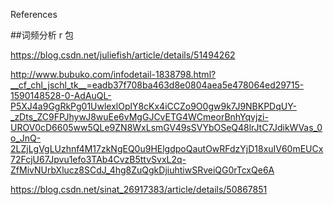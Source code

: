 References

##词频分析 r 包

https://blog.csdn.net/juliefish/article/details/51494262

http://www.bubuko.com/infodetail-1838798.html?__cf_chl_jschl_tk__=eadb37f708ba463d8e0804aea5e478064ed29715-1590148528-0-AdAuQL-P5XJ4a9GgRkPg01UwlexlOplY8cKx4iCCZo9O0gw9k7J9NBKPDqUY-_zDts_ZC9FPJhywJ8wuEe6vMgGJCvETG4WCmeorBnhYqvjzi-UROV0cD6605ww5QLe9ZN8WxLsmGV49sSVYbOSeQ48lrJtC7JdikWVas_0o_JnQ-2LZjLgVgLUzhnf4M17zkNgEQ0u9HElgdpoQautOwRFdzYjD18xuIV60mEUCx72FcjU67Jpvu1efo3TAb4CvzB5ttvSvxL2q-ZfMivNUrbXlucz8SCdJ_4hg8ZuQgkDjiuhtiwSRveiQG0rTcxQe6A

https://blog.csdn.net/sinat_26917383/article/details/50867851